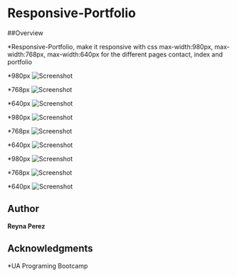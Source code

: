 # Responsive-Portfolio

##Overview

*Responsive-Portfolio, make it responsive with css max-width:980px, max-width:768px, max-width:640px
for the different pages contact, index and portfolio

*980px
![Screenshot](assets/images/aboutme980.jpg)

*768px
![Screenshot](assets/images/aboutme768.jpg)

*640px
![Screenshot](assets/images/aboutme640.jpg)

*980px
![Screenshot](assets/images/contact980px.jpg)

*768px
![Screenshot](assets/images/contact768px.jpg)

*640px
![Screenshot](assets/images/contact640px.jpg)

*980px
![Screenshot](assets/images/portfolio980px.jpg)

*768px
![Screenshot](assets/images/portfolio768px.jpg)

*640px
![Screenshot](assets/images/portfolio640px.jpg)


## Author

**Reyna Perez**

## Acknowledgments

*UA Programing Bootcamp